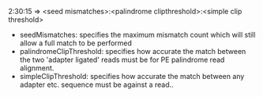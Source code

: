 2:30:15 => <seed mismatches\>:<palindrome clipthreshold\>:<simple clip threshold\> 
 
   - seedMismatches: specifies the maximum mismatch count which will still allow a full match to be performed
   - palindromeClipThreshold: specifies how accurate the match between the two 'adapter ligated' reads must be for PE palindrome read alignment.
   - simpleClipThreshold: specifies how accurate the match between any adapter etc. sequence must be against a read..
